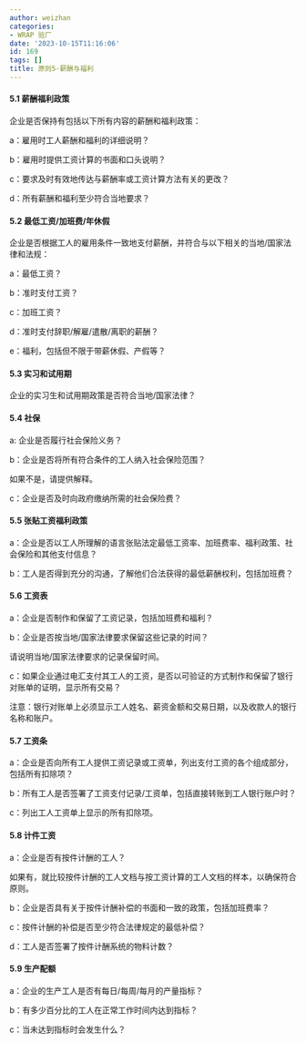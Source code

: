 ```yaml
---
author: weizhan
categories:
- WRAP 验厂
date: '2023-10-15T11:16:06'
id: 169
tags: []
title: 原则5-薪酬与福利
---
```


#### 5.1 薪酬福利政策

企业是否保持有包括以下所有内容的薪酬和福利政策：

a：雇用时工人薪酬和福利的详细说明？

b：雇用时提供工资计算的书面和口头说明？

c：要求及时有效地传达与薪酬率或工资计算方法有关的更改？

d：所有薪酬和福利至少符合当地要求？

#### 5.2 最低工资/加班费/年休假

企业是否根据工人的雇用条件一致地支付薪酬，并符合与以下相关的当地/国家法律和法规：

a：最低工资？

b：准时支付工资？

c：加班工资？

d：准时支付辞职/解雇/遣散/离职的薪酬？

e：福利，包括但不限于带薪休假、产假等？

#### 5.3 实习和试用期

企业的实习生和试用期政策是否符合当地/国家法律？

#### 5.4 社保

a: 企业是否履行社会保险义务？

b：企业是否将所有符合条件的工人纳入社会保险范围？

如果不是，请提供解释。

c：企业是否及时向政府缴纳所需的社会保险费？

#### 5.5 张贴工资福利政策

a：企业是否以工人所理解的语言张贴法定最低工资率、加班费率、福利政策、社会保险和其他支付信息？

b：工人是否得到充分的沟通，了解他们合法获得的最低薪酬权利，包括加班费？

#### 5.6 工资表

a：企业是否制作和保留了工资记录，包括加班费和福利？

b：企业是否按当地/国家法律要求保留这些记录的时间？

请说明当地/国家法律要求的记录保留时间。

c：如果企业通过电汇支付其工人的工资，是否以可验证的方式制作和保留了银行对账单的证明，显示所有交易？

注意：银行对账单上必须显示工人姓名、薪资金额和交易日期，以及收款人的银行名称和账户。

#### 5.7 工资条

a：企业是否向所有工人提供工资记录或工资单，列出支付工资的各个组成部分，包括所有扣除项？

b：所有工人是否签署了工资支付记录/工资单，包括直接转账到工人银行账户时？

c：列出工人工资单上显示的所有扣除项。

#### 5.8 计件工资

a：企业是否有按件计酬的工人？

如果有，就比较按件计酬的工人文档与按工资计算的工人文档的样本，以确保符合原则。

b：企业是否具有关于按件计酬补偿的书面和一致的政策，包括加班费率？

c：按件计酬的补偿是否至少符合法律规定的最低补偿？

d：工人是否签署了按件计酬系统的物料计数？

#### 5.9 生产配额

a：企业的生产工人是否有每日/每周/每月的产量指标？

b：有多少百分比的工人在正常工作时间内达到指标？

c：当未达到指标时会发生什么？

